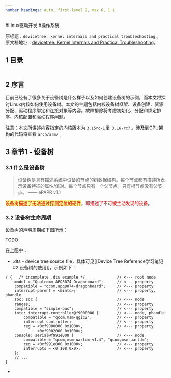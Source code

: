 ```yaml
---
number headings: auto, first-level 2, max 6, 1.1
---
```

#Linux驱动开发 #操作系统 

原标题：`devicetree: kernel internals and practical troubleshooting` 。
原文档地址：[devicetree: Kernel Internals and Practical Troubleshooting](https://elinux.org/images/0/0c/Rowand--devicetree_kernel_internals.pdf)。

## 1 目录

```toc
```

## 2 序言

目前已经有了很多关于设备树是什么样子以及如何创建设备树的示例，而本文将探讨Linux内核如何使用设备树。本文的主题包括内核设备树框架、设备创建、资源分配、驱动程序绑定和连接对象等内容。故障排除将考虑初始化、分配和绑定排序、内核配置和驱动程序问题。

注意：本文所讲述内容指定的内核版本为 `3.15rc-1` 到 `3.16-rc7` 。涉及到CPU架构的代码将查看 `arch/arm/` 。

## 3 章节1 - 设备树

### 3.1 什么是设备树

> 设备树是具有描述系统中设备的节点的树数据结构。每个节点都有描述所表示设备特征的属性/值对。每个节点只有一个父节点，只有根节点没有父节点。 —— ePAPR v1.1

<span style="background:#fff88f"><font color="#c00000">设备树描述了无法通过探测定位的硬件</font></span>，<font color="#c00000">即描述了不可被主动发现的设备</font>。

### 3.2 设备树生命周期

设备树的声明周期如下图所示：

TODO


在上图中：
- .dts - device tree source file，具体可见[[Device Tree Reference学习笔记#2 设备树的使用]]，示例如下：
```
/ {   /* incomplete .dts example */              // <--- root node
	model = "Qualcomm APQ8074 Dragonboard";      // <--- property
	compatible = "qcom,apq8074-dragonboard";     // <--- property
	interrupt-parent = <&intc>;                  // <--- property, phandle
	soc: soc {                                   // <--- node
	ranges;                                      // <--- property
	compatible = "simple-bus";                   // <--- property
	intc: interrupt-controller@f9000000 {        // <--- node, phandle
		compatible = "qcom,msm-qgic2";           // <--- property
		interrupt-controller;                    // <--- property
		reg = <0xf9000000 0x1000>,               // <--- property
              <0xf9002000 0x1000>;
	console: serial@f991e000 {                   // <--- node
		compatible = "qcom,msm-uartdm-v1.4", "qcom,msm-uartdm";
		reg = <0xf991e000 0x1000>;               // <--- property
		interrupts = <0 108 0x0>;                // <--- property
	};
	// ...
}
```
- 
